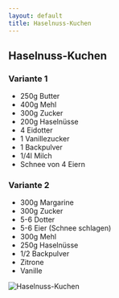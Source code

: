 ```yaml
---
layout: default
title: Haselnuss-Kuchen
---
```


## Haselnuss-Kuchen

### Variante 1

- 250g Butter
- 400g Mehl
- 300g Zucker
- 200g Haselnüsse
- 4 Eidotter
- 1 Vanillezucker
- 1 Backpulver
- 1/4l Milch
- Schnee von 4 Eiern

### Variante 2

- 300g Margarine
- 300g Zucker
- 5-6 Dotter
- 5-6 Eier (Schnee schlagen)
- 300g Mehl
- 250g Haselnüsse
- 1/2 Backpulver
- Zitrone
- Vanille

<img alt="Haselnuss-Kuchen" src="{{site.baseurl}}/img/haselnusskuchen.jpg" class="original_rezept" />

